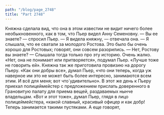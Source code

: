 ```yaml
---
path: "/blog/page_2748"
title: "Part 2748"
---
```


Княжна сделала вид, что она в этом известии не видит ничего более необыкновенного, как в том, что Пьер видел Анну Семеновну.
— Вы ее знаете? — спросил Пьер.
— Я видела княжну, — отвечала она. — Я слышала, что ее сватали за молодого Ростова. Это было бы очень хорошо для Ростовых; говорят, они совсем разорились.
— Нет, Ростову вы знаете?
— Слышала тогда только про эту историю. Очень жалко.
«Нет, она не понимает или притворяется», подумал Пьер. «Лучше тоже не говорить ей».
Княжна так же приготовила провизию на дорогу Пьеру.
«Как они добры все», думал Пьер, «что они теперь, когда уж наверное им это не может быть более интересно, занимаются всем этим. И всё для меня; вот что́ удивительно».
В этот же день к Пьеру приехал полицеймейстер с предложением прислать доверенного в Грановитую палату для приема вещей, раздаваемых нынче владельцам.
«Вот и этот тоже», думал Пьер, глядя в лицо полицеймейстера, «какой славный, красивый офицер и как добр! Теперь занимается такими пустяками. А еще говорят, 
